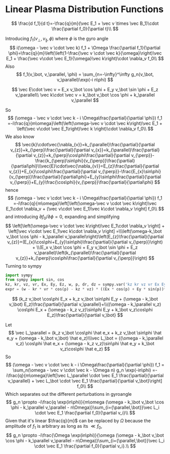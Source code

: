 # Linear Plasma Distribution Functions 

$$
\frac{d f_1}{d t}=-\frac{q}{m}(\vec E_1 + \vec v \times \vec B_1)\cdot \frac{\partial f_0}{\partial t}\\
$$

Introducing $f_1(v_\perp, v_\parallel, \phi)$ where $\phi$ is the gyro angle
$$
i(\omega - \vec v \cdot \vec k) f_1 + \Omega \frac{\partial f_1}{\partial \phi}=\frac{q}{m}\left(\left(1-\frac{\vec v \cdot \vec k}{\omega}\right)\vec E_1 + \frac{\vec v\cdot \vec E_1}{\omega}\vec k\right)\cdot \nabla_v f_0\\
$$
Also
$$
f_1(v_\bot, v_\parallel, \phi) = \sum_{n=-\infty}^\infty g_n(v_\bot, v_\parallel)\exp(-i n\phi)
$$

$$
\vec E\cdot \vec v = E_x v_\bot \cos \phi + E_y v_\bot \sin \phi + E_z v_\parallel\\ \vec k\cdot \vec v = k_\bot v_\bot \cos \phi + k_\parallel v_\parallel
$$

So
$$
(\omega - \vec v \cdot \vec k - i \Omega\frac{\partial}{\partial \phi}) f_1 =-i\frac{q}{m\omega}\left(\left(\omega-\vec v \cdot \vec k\right)\vec E_1 + \left(\vec v\cdot \vec E_1\right)\vec k \right)\cdot \nabla_v f_0\\
$$
We also know
$$
\vec{k}\cdot\vec{\nabla_{v}}=k_{\parallel}\frac{\partial}{\partial v_{z}}+k_{\perp}\frac{\partial}{\partial v_{x}}=k_{\parallel}\frac{\partial}{\partial v_{z}}+k_{\perp}\cos\phi\frac{\partial}{\partial v_{\perp}}-\frac{k_{\perp}\sin\phi}{v_{\perp}}\frac{\partial}{\partial\phi}\\\vec{E}\cdot\vec{\nabla_{v}}=E_{z}\frac{\partial}{\partial v_{z}}+E_{x}\cos\phi\frac{\partial}{\partial v_{\perp}}-\frac{E_{x}\sin\phi}{v_{\perp}}\frac{\partial}{\partial\phi}+E_{y}\sin\phi\frac{\partial}{\partial v_{\perp}}+E_{y}\frac{\cos\phi}{v_{\perp}}\frac{\partial}{\partial\phi}
$$
hence
$$
(\omega - \vec v \cdot \vec k - i \Omega\frac{\partial}{\partial \phi}) f_1 =-i\frac{q}{m\omega}\left[\left(\omega-\vec v \cdot \vec k\right)\vec E_1\cdot \nabla_v + (\vec v\cdot \vec E_1)\vec k\cdot \nabla_v \right] f_0\\
$$
 and introducing $\partial f_0/\partial \phi = 0$, expanding and simplifying 
$$
\left[\left(\omega-\vec v \cdot \vec k\right)\vec E_1\cdot \nabla_v \right] + \left[\vec v\cdot \vec E_1\vec k\cdot \nabla_v \right] =\\\left(\omega-k_\bot v_\bot \cos \phi - k_\parallel v_\parallel\right)\left(E_{z}\frac{\partial}{\partial v_{z}}+(E_{x}\cos\phi+E_{y}\sin\phi)\frac{\partial}{\partial v_{\perp}}\right) + \\(E_x v_\bot \cos \phi + E_y v_\bot \sin \phi + E_z v_\parallel)\left(k_{\parallel}\frac{\partial}{\partial v_{z}}+k_{\perp}\cos\phi\frac{\partial}{\partial v_{\perp}}\right)
$$
Turning to sympy

```python
import sympy
from sympy import sin, cos
kz, kr, vz, vr, Ex, Ey, Ez, w, p, dr, dz = sympy.var('kz kr vz vr Ex Ey Ez w p dr dz')
expr = (w - kr * vr * cos(p) - kz * vz) * ((Ex * cos(p) + Ey * sin(p))*dr + Ez * dz) + (Ex * vr * cos(p) + Ey * vr * sin(p) + Ez * vz) * (kz * dz + kr * cos(p) * dr)
```

$$
(k_z v_\bot \cos\phi E_x + k_z v_\bot \sin\phi E_y + (\omega - k_\bot v_\bot) E_z)\frac{\partial}{\partial v_\parallel}+\\((\omega - k_\parallel v_z) \cos\phi E_x + (\omega - k_z v_z)\sin\phi E_y + k_\bot v_z\cos\phi E_z)\frac{\partial}{\partial v_\bot}
$$

Let
$$
\vec L_\parallel = (k_z v_\bot \cos\phi \hat e_x + k_z v_\bot \sin\phi \hat e_y + (\omega - k_\bot v_\bot) \hat e_z)\\\vec L_\bot = ((\omega - k_\parallel v_z) \cos\phi \hat e_x + (\omega - k_z v_z)\sin\phi \hat e_y + k_\bot v_z\cos\phi \hat e_z)
$$
So
$$
(\omega - \vec v \cdot \vec k - i \Omega\frac{\partial}{\partial \phi}) f_1 = \sum_n(\omega - \vec v \cdot \vec k - \Omega n) g_n \exp(-in\phi) =-i\frac{q}{m\omega}\left[\vec L_\parallel \cdot \vec E_1 \frac{\partial}{\partial v_\parallel} + \vec L_\bot \cdot \vec E_1 \frac{\partial}{\partial v_\bot}\right] f_0\\
$$
Which separates out the different perturbations in gyroangle
$$
g_n \propto -i\frac{q \exp(in\phi)}{m\omega (\omega - k_\bot v_\bot \cos \phi - k_\parallel v_\parallel - n\Omega)}\sum_{i={\parallel,\bot}}\vec L_i \cdot \vec E_1 \frac{\partial f_0}{\partial v_i}\\
$$
Given that it's linear $\frac{q}{m}$ can be replaced by $\Omega$ because the amplitude of $f_1$ is arbitrary as long as its $\ll f_0$,
$$
g_n \propto -i\frac{\Omega \exp(in\phi)}{\omega (\omega - k_\bot v_\bot \cos \phi - k_\parallel v_\parallel - n\Omega)}\sum_{i={\parallel,\bot}}\vec L_i \cdot \vec E_1 \frac{\partial f_0}{\partial v_i}.\\
$$

